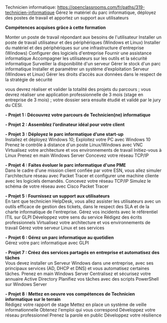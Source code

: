 Technicien informatique: https://openclassrooms.com/fr/paths/319-technicien-informatique
Gérez le matériel du parc informatique, déployez des postes de travail et apportez un support aux utilisateurs


**Compétences acquises grâce à cette formation**

Monter un poste de travail répondant aux besoins de l'utilisateur
Installer un poste de travail utilisateur et des périphériques (Windows et Linux)
Installer du matériel et des périphériques sur une infrastructure d'entreprise (Windows)
Configurer des logiciels d'entreprise
Fournir une assistance informatique 
Accompagner les utilisateurs sur les outils et la sécurité informatique
Surveiller la disponibilité d'un serveur
Gérer le stock d'un parc informatique
Installer et paramétrer un système d’exploitation Serveur (Windows et Linux)
Gérer les droits d’accès aux données dans le respect de la stratégie de sécurité


vous devrez réaliser et valider la totalité des projets du parcours ;
vous devrez réaliser une application professionnelle de 3 mois (stage en entreprise de 3 mois) ;
votre dossier sera ensuite étudié et validé par le jury du CESI.

**- Projet 1 : Découvrez votre parcours de Technicien(ne) informatique**

**- Projet 2 : Assemblez l’ordinateur idéal pour votre client**

**- Projet 3 : Déployez le parc informatique d’une start-up**  
  Installez et déployez Windows 10;
  Exploitez votre PC avec Windows 10
  Prenez le contrôle à distance d'un poste Linux/Windows avec VNC
  Virtualisez votre architecture et vos environnements de travail
  Initiez-vous à Linux
  Prenez en main Windows Server
  Concevez votre réseau TCP/IP

**- Projet 4 : Faites évoluer le parc informatique d'une PME**  
  Dans le cadre d'une mission client confiée par votre ESN, vous allez simuler l'architecture réseau avec Packet Tracer et configurer une machine cliente avec les logiciels demandés.
  Concevez votre réseau TCP/IP
  Simulez le schéma de votre réseau avec Cisco Packet Tracer

**- Projet 5 : Fournissez un support aux utilisateurs**  
  En tant que technicien HelpDesk, vous allez assister les utilisateurs avec un outils efficace de gestion des tickets, dans le respect des SLA et de la charte informatique de l'entreprise.
  Gérez vos incidents avec le référentiel ITIL sur GLPI
  Développez votre sens du service
  Rédigez des écrits professionnels
  Virtualisez votre architecture et vos environnements de travail
  Gérez votre serveur Linux et ses services

**- Projet 6 : Gérez un parc informatique au quotidien**  
  	Gérez votre parc informatique avec GLPI

**- Projet 7 : Créez des services partagés en entreprise et automatisez des tâches**  
  Vous devez installer un Serveur Windows dans une entreprise, avec ses principaux services (AD, DHCP et DNS) et vous automatisez certaines tâches.
  Prenez en main Windows Server
  Centralisez et sécurisez votre annuaire Active Directory
  Planifiez vos tâches avec des scripts PowerShell sur Windows Server

**- Projet 8 : Mettez en oeuvre vos compétences de Technicien informatique sur le terrain**  
  Rédigez votre rapport de stage
  Mettez en place un système de veille informationnelle
  Obtenez l'emploi qui vous correspond
  Développez votre réseau professionnel
  Prenez la parole en public
  Développez votre résilience
